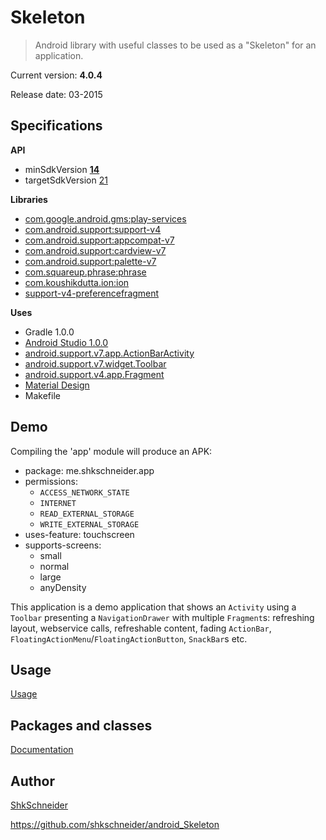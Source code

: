 Skeleton
========

> Android library with useful classes to be used as a "Skeleton" for an application.

Current version: **4.0.4**

Release date: 03-2015

Specifications
--------------

**API**

- minSdkVersion [**14**](https://developer.android.com/reference/android/os/Build.VERSION_CODES.html#ICE_CREAM_SANDWICH)
- targetSdkVersion [21](https://developer.android.com/reference/android/os/Build.VERSION_CODES.html#LOLLIPOP)

**Libraries**

- [com.google.android.gms:play-services](https://developer.android.com/google/play-services/index.html)
- [com.android.support:support-v4](https://developer.android.com/tools/support-library/features.html#v4)
- [com.android.support:appcompat-v7](https://developer.android.com/tools/support-library/features.html#v7-appcompat)
- [com.android.support:cardview-v7](https://developer.android.com/tools/support-library/features.html#v7-cardview)
- [com.android.support:palette-v7](https://developer.android.com/tools/support-library/features.html#v7-palette)
- [com.squareup.phrase:phrase](https://github.com/square/phrase)
- [com.koushikdutta.ion:ion](https://github.com/koush/ion)
- [support-v4-preferencefragment](https://github.com/kolavar/android-support-v4-preferencefragment)

**Uses**

- Gradle 1.0.0
- [Android Studio 1.0.0](https://developer.android.com/sdk/index.html)
- [android.support.v7.app.ActionBarActivity](https://developer.android.com/reference/android/support/v7/app/ActionBarActivity.html)
- [android.support.v7.widget.Toolbar](https://developer.android.com/reference/android/support/v7/widget/Toolbar.html)
- [android.support.v4.app.Fragment](https://developer.android.com/reference/android/support/v4/app/Fragment.html)
- [Material Design](http://www.google.com/design/spec/material-design/introduction.html)
- Makefile

Demo
----

Compiling the 'app' module will produce an APK:

- package: me.shkschneider.app
- permissions:
  - `ACCESS_NETWORK_STATE`
  - `INTERNET`
  - `READ_EXTERNAL_STORAGE`
  - `WRITE_EXTERNAL_STORAGE`
- uses-feature: touchscreen
- supports-screens:
  - small
  - normal
  - large
  - anyDensity

This application is a demo application that shows an `Activity` using a `Toolbar` presenting a `NavigationDrawer` with multiple `Fragment`s:
refreshing layout, webservice calls, refreshable content, fading `ActionBar`, `FloatingActionMenu`/`FloatingActionButton`, `SnackBar`s etc.

Usage
-----

[Usage](https://github.com/shkschneider/android_Skeleton/wiki/Usage)


Packages and classes
--------------------

[Documentation](https://github.com/shkschneider/android_Skeleton/wiki/Documentation)

Author
------

[ShkSchneider](https://shkschneider.me)

https://github.com/shkschneider/android_Skeleton

